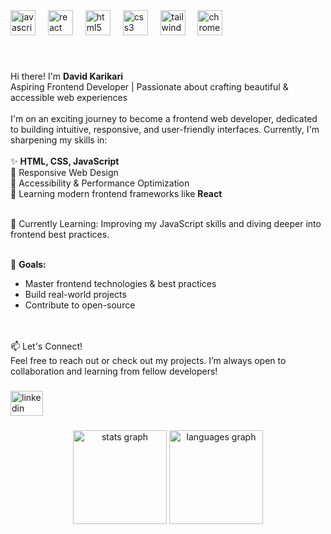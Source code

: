 <div align="left">
  <img src="https://cdn.jsdelivr.net/gh/devicons/devicon/icons/javascript/javascript-original.svg" height="40" alt="javascript logo"  />
  <img width="12" />
  <img src="https://cdn.jsdelivr.net/gh/devicons/devicon/icons/react/react-original.svg" height="40" alt="react logo"  />
  <img width="12" />
  <img src="https://cdn.jsdelivr.net/gh/devicons/devicon/icons/html5/html5-original.svg" height="40" alt="html5 logo"  />
  <img width="12" />
  <img src="https://cdn.jsdelivr.net/gh/devicons/devicon/icons/css3/css3-original.svg" height="40" alt="css3 logo"  />
  <img width="12" />
  <img src="https://cdn.simpleicons.org/tailwindcss/06B6D4" height="40" alt="tailwindcss logo"  />
  <img width="12" />
  <img src="https://cdn.jsdelivr.net/gh/devicons/devicon/icons/chrome/chrome-original.svg" height="40" alt="chrome logo"  />
</div>

###

<br clear="both">

<p align="left">
  Hi there! I'm <strong>David Karikari</strong> <br>
  Aspiring Frontend Developer | Passionate about crafting beautiful & accessible web experiences
  <br><br>
  I'm on an exciting journey to become a frontend web developer, dedicated to building intuitive, responsive, and user-friendly interfaces. Currently, I'm sharpening my skills in:
  <br><br>
  ✨ <strong>HTML, CSS, JavaScript</strong> <br>
  🔹 Responsive Web Design <br>
  🔹 Accessibility & Performance Optimization <br>
  🔹 Learning modern frontend frameworks like <strong>React</strong> <br><br>
  
  🌱 Currently Learning: Improving my JavaScript skills and diving deeper into frontend best practices.
  <br><br>
  
  🎯 <strong>Goals: </strong> 
  - Master frontend technologies & best practices  
  - Build real-world projects  
  - Contribute to open-source  
  <br><br>

  📫 Let's Connect!  
  Feel free to reach out or check out my projects. I’m always open to collaboration and learning from fellow developers!
</p>

###


###

<div align="left">
  <a href="https://www.linkedin.com/in/davekarikari/" target="_blank">
    <img src="https://raw.githubusercontent.com/maurodesouza/profile-readme-generator/master/src/assets/icons/social/linkedin/default.svg" width="52" height="40" alt="linkedin logo"  />
  </a>
</div>

###

<div align="center">
  <img src="https://github-readme-stats.vercel.app/api?username=dk-willing&hide_title=false&hide_rank=false&show_icons=true&include_all_commits=true&count_private=true&disable_animations=false&theme=dracula&locale=en&hide_border=false&order=1" height="150" alt="stats graph"  />
  <img src="https://github-readme-stats.vercel.app/api/top-langs?username=dk-willing&locale=en&hide_title=false&layout=compact&card_width=320&langs_count=5&theme=dracula&hide_border=false&order=2" height="150" alt="languages graph"  />
</div>
